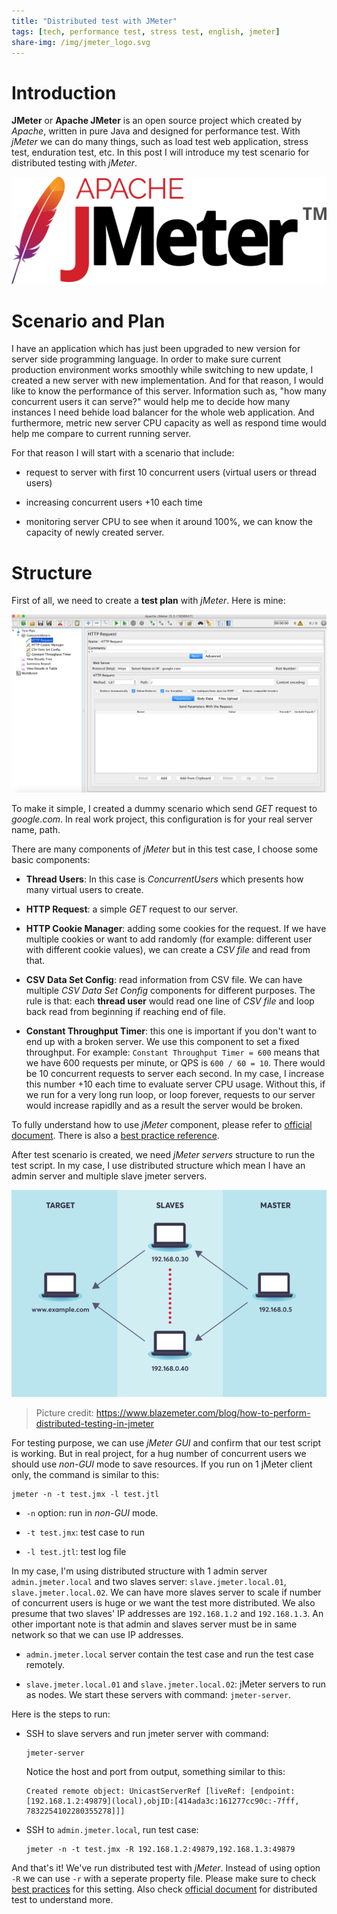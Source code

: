 ```yaml
---
title: "Distributed test with JMeter"
tags: [tech, performance test, stress test, english, jmeter]
share-img: /img/jmeter_logo.svg
---
```


# Introduction

**JMeter** or **Apache JMeter** is an open source project which created by *Apache*, written in pure Java and designed for performance test. With *jMeter* we can do many things, such as load test web application, stress test, enduration test, etc. In this post I will introduce my test scenario for distributed testing with *jMeter*.

![jMeter logo](/img/jmeter_logo.svg)

# Scenario and Plan

I have an application which has just been upgraded to new version for server side programming language. In order to make sure current production environment works smoothly while switching to new update, I created a new server with new implementation. And for that reason, I would like to know the performance of this server. Information such as, "how many concurrent users it can serve?" would help me to decide how many instances I need behide load balancer for the whole web application. And furthermore, metric new server CPU capacity as well as respond time would help me compare to current running server.

<script async src="//pagead2.googlesyndication.com/pagead/js/adsbygoogle.js"></script>
<ins class="adsbygoogle"
     style="display:block; text-align:center;"
     data-ad-layout="in-article"
     data-ad-format="fluid"
     data-ad-client="ca-pub-2750437710821247"
     data-ad-slot="8905029259"></ins>
<script>
     (adsbygoogle = window.adsbygoogle || []).push({});
</script>

For that reason I will start with a scenario that include:

* request to server with first 10 concurrent users (virtual users or thread users)

* increasing concurrent users +10 each time

* monitoring server CPU to see when it around 100%, we can know the capacity of newly created server.

# Structure

First of all, we need to create a **test plan** with *jMeter*. Here is mine:

![Sample jMeter test](/img/sample_jmeter_test.png)

To make it simple, I created a dummy scenario which send *GET* request to *google.com*. In real work project, this configuration is for your real server name, path.

There are many components of *jMeter* but in this test case, I choose some basic components:

* **Thread Users**: In this case is *ConcurrentUsers* which presents how many virtual users to create.

* **HTTP Request**: a simple *GET* request to our server.

* **HTTP Cookie Manager**: adding some cookies for the request. If we have multiple cookies or want to add randomly (for example: different user with different cookie values), we can create a *CSV file* and read from that.

* **CSV Data Set Config**: read information from CSV file. We can have multiple *CSV Data Set Config* components for different purposes. The rule is that: each **thread user** would read one line of *CSV file* and loop back read from beginning if reaching end of file.

* **Constant Throughput Timer**: this one is important if you don't want to end up with a broken server. We use this component to set a fixed throughput. For example: `Constant Throughput Timer = 600` means that we have 600 requests per minute, or QPS is `600 / 60 = 10`. There would be 10 concurrent requests to server each second. In my case, I increase this number +10 each time to evaluate server CPU usage. Without this, if we run for a very long run loop, or loop forever, requests to our server would increase rapidlly and as a result the server would be broken.

To fully understand how to use *jMeter* component, please refer to [official document](http://jmeter.apache.org/usermanual/index.html). There is also a [best practice reference](http://jmeter.apache.org/usermanual/best-practices.html).

After test scenario is created, we need *jMeter servers* structure to run the test script. In my case, I use distributed structure which mean I have an admin server and multiple slave jmeter servers.

![Distributed servers](/img/jmeter_distributed_servers.png)

> Picture credit: https://www.blazemeter.com/blog/how-to-perform-distributed-testing-in-jmeter

For testing purpose, we can use *jMeter GUI* and confirm that our test script is working. But in real project, for a hug number of concurrent users we should use *non-GUI* mode to save resources. If you run on 1 jMeter client only, the command is similar to this:

```
jmeter -n -t test.jmx -l test.jtl
```

* `-n` option: run in *non-GUI* mode.

* `-t test.jmx`: test case to run

* `-l test.jtl`: test log file

In my case, I'm using distributed structure with 1 admin server `admin.jmeter.local` and two slaves server: `slave.jmeter.local.01`, `slave.jmeter.local.02`. We can have more slaves server to scale if number of concurrent users is huge or we want the test more distributed. We also presume that two slaves' IP addresses are `192.168.1.2` and `192.168.1.3`. An other important note is that admin and slaves server must be in same network so that we can use IP addresses.

* `admin.jmeter.local` server contain the test case and run the test case remotely.

* `slave.jmeter.local.01` and `slave.jmeter.local.02`: jMeter servers to run as nodes. We start these servers with command: `jmeter-server`.

Here is the steps to run:

* SSH to slave servers and run jmeter server with command:
    
    ```
    jmeter-server
    ```

  Notice the host and port from output, something similar to this:

    ```
    Created remote object: UnicastServerRef [liveRef: [endpoint:[192.168.1.2:49879](local),objID:[414ada3c:161277cc90c:-7fff, 7832254102280355278]]]
    ```

* SSH to `admin.jmeter.local`, run test case:

    ```
    jmeter -n -t test.jmx -R 192.168.1.2:49879,192.168.1.3:49879
    ```

And that's it! We've run distributed test with *jMeter*. Instead of using option `-R` we can use `-r` with a seperate property file. Please make sure to check [best practices](http://jmeter.apache.org/usermanual/best-practices.html) for this setting. Also check [official document](http://jmeter.apache.org/usermanual/remote-test.html) for distributed test to understand more.

<script async src="//pagead2.googlesyndication.com/pagead/js/adsbygoogle.js"></script>
<ins class="adsbygoogle"
     style="display:block; text-align:center;"
     data-ad-layout="in-article"
     data-ad-format="fluid"
     data-ad-client="ca-pub-2750437710821247"
     data-ad-slot="8905029259"></ins>
<script>
     (adsbygoogle = window.adsbygoogle || []).push({});
</script>